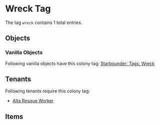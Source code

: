 # Wreck Tag

The tag `wreck` contains 1 total entries.

## Objects

### Vanilla Objects

Following vanilla objects have this colony tag: [Starbounder: Tags: Wreck](https://starbounder.org/Tag:Wreck)

## Tenants

Following tenants require this colony tag:

- [Alta Resque Worker](https://ceterai.github.io/MyEnternia/Wiki/AltaResqueWorker)

## Items
